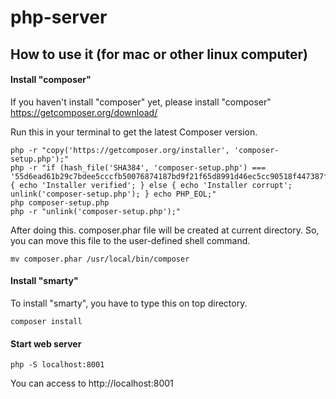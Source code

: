 # php-server

## How to use it (for mac or other linux computer)

#### Install "composer"
If you haven't install "composer" yet, please install "composer"
https://getcomposer.org/download/

Run this in your terminal to get the latest Composer version.
```
php -r "copy('https://getcomposer.org/installer', 'composer-setup.php');"
php -r "if (hash_file('SHA384', 'composer-setup.php') === '55d6ead61b29c7bdee5cccfb50076874187bd9f21f65d8991d46ec5cc90518f447387fb9f76ebae1fbbacf329e583e30') { echo 'Installer verified'; } else { echo 'Installer corrupt'; unlink('composer-setup.php'); } echo PHP_EOL;"
php composer-setup.php
php -r "unlink('composer-setup.php');"
```
After doing this. composer.phar file will be created at current directory.
So, you can move this file to the user-defined shell command.

```
mv composer.phar /usr/local/bin/composer
```


#### Install "smarty"
To install "smarty", you have to type this on top directory.
```
composer install
```


#### Start web server
```
php -S localhost:8001
```
You can access to http://localhost:8001
